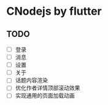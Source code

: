 # CNodejs by flutter

## TODO

- [ ] 登录
- [ ] 消息
- [ ] 设置
- [ ] 关于
- [ ] 话题内容渲染
- [ ] 优化作者详情顶部滚动效果
- [ ] 实现通用的页面加载动画